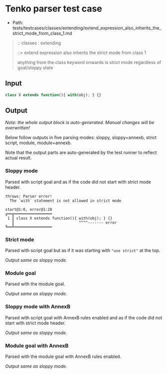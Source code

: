 # Tenko parser test case

- Path: tests/testcases/classes/extending/extend_expression_also_inherits_the_strict_mode_from_class_1.md

> :: classes : extending
>
> ::> extend expression also inherits the strict mode from class 1
>
> anything from the class keyword onwards is strict mode regardless of goal/sloppy state

## Input

`````js
class X extends function(){ with(obj); } {}
`````

## Output

_Note: the whole output block is auto-generated. Manual changes will be overwritten!_

Below follow outputs in five parsing modes: sloppy, sloppy+annexb, strict script, module, module+annexb.

Note that the output parts are auto-generated by the test runner to reflect actual result.

### Sloppy mode

Parsed with script goal and as if the code did not start with strict mode header.

`````
throws: Parser error!
  The `with` statement is not allowed in strict mode

start@1:0, error@1:28
╔══╦═════════════════
 1 ║ class X extends function(){ with(obj); } {}
   ║                             ^^^^------- error
╚══╩═════════════════

`````

### Strict mode

Parsed with script goal but as if it was starting with `"use strict"` at the top.

_Output same as sloppy mode._

### Module goal

Parsed with the module goal.

_Output same as sloppy mode._

### Sloppy mode with AnnexB

Parsed with script goal with AnnexB rules enabled and as if the code did not start with strict mode header.

_Output same as sloppy mode._

### Module goal with AnnexB

Parsed with the module goal with AnnexB rules enabled.

_Output same as sloppy mode._
